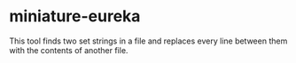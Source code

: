 # miniature-eureka
This tool finds two set strings in a file and replaces every line between them with the contents of another file.
